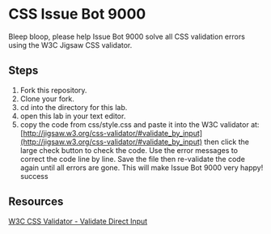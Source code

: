 

# CSS Issue Bot 9000

Bleep bloop, please help Issue Bot 9000 solve all CSS validation errors using the W3C Jigsaw CSS validator.

## Steps

1. Fork this repository.
2. Clone your fork.
3. cd into the directory for this lab.
4. open this lab in your text editor.
5. copy the code from css/style.css and paste it into the W3C validator at: [http://jigsaw.w3.org/css-validator/#validate_by_input](http://jigsaw.w3.org/css-validator/#validate_by_input) then click the large check button to check the code. Use the error messages to correct the code line by line. Save the file then re-validate the code again until all errors are gone. This will make Issue Bot 9000 very happy!
success
## Resources

[W3C CSS Validator - Validate Direct Input](http://jigsaw.w3.org/css-validator/#validate_by_input)
